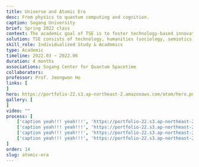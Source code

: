 ```yaml
---
title: Universe and Atomic Era 
desc: From physics to quantum computing and cognition.
caption: Sogang University
brief: Spring 2022 class
context: The academic goal of TSE is to foster technology-based innovative entrepreneurs who can positively impact the world in the era of the information society and Industry 4.0.
solution: TSE consists of technology, humanities (sociology, semiotics, philosophy) and business (startup, business, and entrepreneurship) core with the goal of developing the ability to define and solve problems of the time.
skill_role: Individualized Study & Academics
type: Academic
timeline: 2022.03 ~ 2022.06
duration: 4 months
associations: Sogang Center for Quantum Spacetime
collaborators: 
professor: Prof. Jeongwon Ho
links: [
]
hero: https://portfolio-22.s3.ap-northeast-2.amazonaws.com/atom/hero.png
gallery: [
]
video: ""                     
process: [
    ['caption yeah!!! yeah!!!', 'https://portfolio-22.s3.ap-northeast-2.amazonaws.com/atom/p1.png'],
    ['caption yeah!!! yeah!!!', 'https://portfolio-22.s3.ap-northeast-2.amazonaws.com/atom/p2.png'],
    ['caption yeah!!! yeah!!!', 'https://portfolio-22.s3.ap-northeast-2.amazonaws.com/atom/p3.png'],
    ['caption yeah!!! yeah!!!', 'https://portfolio-22.s3.ap-northeast-2.amazonaws.com/atom/p4.png']
]
order: 14
slug: atomic-era
---
```

